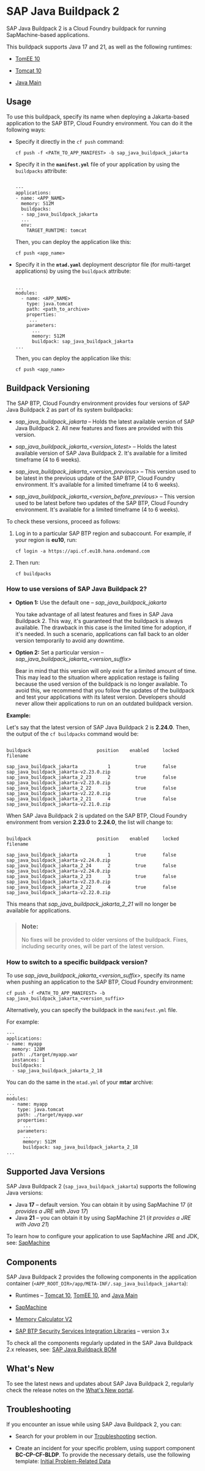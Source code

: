 <!-- loio1cf206b5ef7043b282ba87380fcfbfc1 -->

# SAP Java Buildpack 2

SAP Java Buildpack 2 is a Cloud Foundry buildpack for running SapMachine-based applications.

This buildpack supports Java 17 and 21, as well as the following runtimes:

-   [TomEE 10](tomee-10-66e808e.md)

-   [Tomcat 10](tomcat-10-97d0e34.md)

-   [Java Main](java-main-8a1786a.md)




<a name="loio1cf206b5ef7043b282ba87380fcfbfc1__section_xxx_444_t2b"/>

## Usage

To use this buildpack, specify its name when deploying a Jakarta-based application to the SAP BTP, Cloud Foundry environment. You can do it the following ways:

-   Specify it directly in the `cf push` command:

    ```
    cf push -f <PATH_TO_APP_MANIFEST> -b sap_java_buildpack_jakarta
    ```


-   Specify it in the **`manifest.yml`** file of your application by using the `buildpacks` attribute:

    ```
    
    ---
    applications:
    - name: <APP_NAME>
      memory: 512M
      buildpacks:
      - sap_java_buildpack_jakarta
      ...
      env:
        TARGET_RUNTIME: tomcat
    ```

    Then, you can deploy the application like this:

    ```
    cf push <app_name>
    ```

-   Specify it in the **`mtad.yaml`** deployment descriptor file \(for multi-target applications\) by using the `buildpack` attribute:

    ```
    
    ...
    modules:
      - name: <APP_NAME>
        type: java.tomcat
        path: <path_to_archive>
        properties:
    	 ...
        parameters:
          ...
          memory: 512M
          buildpack: sap_java_buildpack_jakarta
    ...
    ```

    Then, you can deploy the application like this:

    ```
    cf push <app_name>
    ```




<a name="loio1cf206b5ef7043b282ba87380fcfbfc1__section_czc_1hd_kgb"/>

## Buildpack Versioning

The SAP BTP, Cloud Foundry environment provides four versions of SAP Java Buildpack 2 as part of its system buildpacks:

-   *sap\_java\_buildpack\_jakarta* – Holds the latest available version of SAP Java Buildpack 2. All new features and fixes are provided with this version.

-   *sap\_java\_buildpack\_jakarta\_<version\_latest\>* – Holds the latest available version of SAP Java Buildpack 2. It's available for a limited timeframe \(4 to 6 weeks\).

-   *sap\_java\_buildpack\_jakarta\_<version\_previous\>* – This version used to be latest in the previous update of the SAP BTP, Cloud Foundry environment. It's available for a limited timeframe \(4 to 6 weeks\).

-   *sap\_java\_buildpack\_jakarta\_<version\_before\_previous\>* – This version used to be latest before two updates of the SAP BTP, Cloud Foundry environment. It's available for a limited timeframe \(4 to 6 weeks\).


To check these versions, proceed as follows:

1.  Log in to a particular SAP BTP region and subaccount. For example, if your region is **eu10**, run:

    ```
    cf login -a https://api.cf.eu10.hana.ondemand.com
    ```

2.  Then run:

    ```
    cf buildpacks
    ```




### How to use versions of SAP Java Buildpack 2?

-   **Option 1:** Use the default one – *sap\_java\_buildpack\_jakarta* 

    You take advantage of all latest features and fixes in SAP Java Buildpack 2. This way, it's guaranteed that the buildpack is always available. The drawback in this case is the limited time for adoption, if it's needed. In such a scenario, applications can fall back to an older version temporarily to avoid any downtime.

-   **Option 2:** Set a particular version – *sap\_java\_buildpack\_jakarta\_<version\_suffix\>*

    Bear in mind that this version will only exist for a limited amount of time. This may lead to the situation where application restage is failing because the used version of the buildpack is no longer available. To avoid this, we recommend that you follow the updates of the buildpack and test your applications with its latest version. Developers should never allow their applications to run on an outdated buildpack version.


**Example:**

Let's say that the latest version of SAP Java Buildpack 2 is **2.24.0**. Then, the output of the `cf buildpacks` command would be:

```

buildpack                        position    enabled     locked    filename

sap_java_buildpack_jakarta           1         true      false     sap_java_buildpack_jakarta-v2.23.0.zip
sap_java_buildpack_jakarta_2_23      2         true      false     sap_java_buildpack_jakarta-v2.23.0.zip
sap_java_buildpack_jakarta_2_22      3         true      false     sap_java_buildpack_jakarta-v2.22.0.zip
sap_java_buildpack_jakarta_2_21      4         true      false     sap_java_buildpack_jakarta-v2.21.0.zip
```

When SAP Java Buildpack 2 is updated on the SAP BTP, Cloud Foundry environment from version **2.23.0** to **2.24.0**, the list will change to:

```

buildpack                        position    enabled     locked    filename

sap_java_buildpack_jakarta           1         true      false     sap_java_buildpack_jakarta-v2.24.0.zip
sap_java_buildpack_jakarta_2_24      2         true      false     sap_java_buildpack_jakarta-v2.24.0.zip
sap_java_buildpack_jakarta_2_23      3         true      false     sap_java_buildpack_jakarta-v2.23.0.zip
sap_java_buildpack_jakarta_2_22      4         true      false     sap_java_buildpack_jakarta-v2.22.0.zip
```

This means that *sap\_java\_buildpack\_jakarta\_2\_21* will no longer be available for applications.

> ### Note:  
> No fixes will be provided to older versions of the buildpack. Fixes, including security ones, will be part of the latest version.



### How to switch to a specific buildpack version?

To use *sap\_java\_buildpack\_jakarta\_<version\_suffix\>*, specify its name when pushing an application to the SAP BTP, Cloud Foundry environment:

```
cf push -f <PATH_TO_APP_MANIFEST> -b sap_java_buildpack_jakarta_<version_suffix>
```

Alternatively, you can specify the buildpack in the `manifest.yml` file.

For example:

```
---
applications:
- name: myapp
  memory: 128M
  path: ./target/myapp.war
  instances: 1
  buildpacks:
  - sap_java_buildpack_jakarta_2_18
```

You can do the same in the `mtad.yml` of your **mtar** archive:

```
...
modules:
  - name: myapp
    type: java.tomcat
    path: ./target/myapp.war
    properties:
      ...
    parameters:
      ...
      memory: 512M
      buildpack: sap_java_buildpack_jakarta_2_18
...
```



<a name="loio1cf206b5ef7043b282ba87380fcfbfc1__section_dvg_kcz_vtb"/>

## Supported Java Versions

SAP Java Buildpack 2 \(`sap_java_buildpack_jakarta`\) supports the following Java versions:

-   Java **17** – default version. You can obtain it by using SapMachine 17 \(*it provides a JRE with Java 17*\)
-   Java **21** – you can obtain it by using SapMachine 21 \(*it provides a JRE with Java 21*\)

To learn how to configure your application to use SapMachine JRE and JDK, see: [SapMachine](sapmachine-785d6b3.md)



<a name="loio1cf206b5ef7043b282ba87380fcfbfc1__section_yxx_4w3_t2b"/>

## Components

SAP Java Buildpack 2 provides the following components in the application container \(`<APP_ROOT_DIR>/app/META-INF/.sap_java_buildpack_jakarta`\):

-   Runtimes – [Tomcat 10](tomcat-10-97d0e34.md), [TomEE 10](tomee-10-66e808e.md), and [Java Main](java-main-8a1786a.md)

-   [SapMachine](sapmachine-785d6b3.md)

-   [Memory Calculator V2](memory-calculator-v2-8eef959.md)

-   [SAP BTP Security Services Integration Libraries](https://github.com/SAP/cloud-security-services-integration-library) – version 3.x


To check all the components regularly updated in the SAP Java Buildpack 2.x releases, see: [SAP Java Buildpack BOM](https://mvnrepository.com/artifact/com.sap.cloud.sjb.cf/sap-java-buildpack-bom)



<a name="loio1cf206b5ef7043b282ba87380fcfbfc1__section_wg4_djf_krb"/>

## What's New

To see the latest news and updates about SAP Java Buildpack 2, regularly check the release notes on the [What's New portal](https://help.sap.com/whats-new/cf0cb2cb149647329b5d02aa96303f56?locale=en-US&Component=SAP%20Java%20Buildpack).



<a name="loio1cf206b5ef7043b282ba87380fcfbfc1__section_cc2_qzf_hvb"/>

## Troubleshooting

If you encounter an issue while using SAP Java Buildpack 2, you can:

-   Search for your problem in our [Troubleshooting](sap-java-buildpack-ee609aa.md) section.

-   Create an incident for your specific problem, using support component **BC-CP-CF-BLDP**. To provide the necessary details, use the following template: [Initial Problem-Related Data](troubleshooting-buildpacks-073b7fc.md) 


